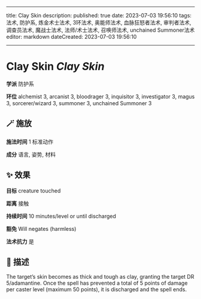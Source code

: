 
---
title: Clay Skin
description: 
published: true
date: 2023-07-03 19:56:10
tags: 法术, 防护系, 炼金术士法术, 3环法术, 奥能师法术, 血脉狂怒者法术, 审判者法术, 调查员法术, 魔战士法术, 法师/术士法术, 召唤师法术, unchained Summoner法术
editor: markdown
dateCreated: 2023-07-03 19:56:10

---

# **Clay Skin** *Clay Skin*

**学派** 防护系 

**环位** alchemist 3, arcanist 3, bloodrager 3, inquisitor 3, investigator 3, magus 3, sorcerer/wizard 3, summoner 3, unchained Summoner 3

## 🪄 施放

**施法时间** 1 标准动作

**成分** 语言, 姿势, 材料

## ✨ 效果 

**目标** creature touched 

**距离** 接触  

**持续时间** 10 minutes/level or until discharged 

**豁免** Will negates (harmless)

**法术抗力** 是

## 📖 描述

The target&rsquo;s skin becomes as thick and tough as clay, granting the target DR 5/adamantine. Once the spell has prevented a total of 5 points of damage per caster level (maximum 50 points), it is discharged and the spell ends.
    